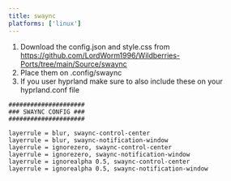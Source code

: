 ```yaml
---
title: swaync
platforms: ['linux']
---
```


1. Download the config.json and style.css from https://github.com/LordWorm1996/Wildberries-Ports/tree/main/Source/swaync
2. Place them on .config/swaync
3. If you user hyprland make sure to also include these on your hyprland.conf file
```
#####################
### SWAYNC CONFIG ###
#####################

layerrule = blur, swaync-control-center
layerrule = blur, swaync-notification-window
layerrule = ignorezero, swaync-control-center
layerrule = ignorezero, swaync-notification-window
layerrule = ignorealpha 0.5, swaync-control-center
layerrule = ignorealpha 0.5, swaync-notification-window
```
